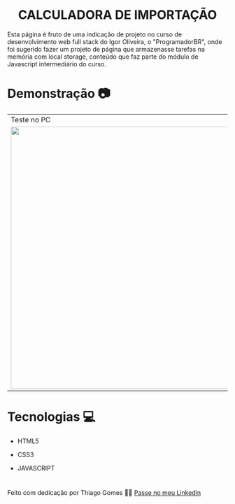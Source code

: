 <h1 align="center">
   CALCULADORA DE IMPORTAÇÃO
</h1>

<p>
Esta página é fruto de uma indicação de projeto no curso de desenvolvimento web full stack do Igor Oliveira, o "ProgramadorBR", onde foi sugerido fazer um projeto de página que armazenasse tarefas na memória com local storage, conteúdo que faz parte do módulo de Javascript intermediário do curso.
</p>

# Demonstração 📷

<table>
 <tr>
   <td>Teste no PC</td>
   <td>Teste no MOBILE</td>
 </tr>
 <tr>
   <td><img src="https://user-images.githubusercontent.com/98625860/156670861-327436f4-8333-44d6-bcf6-ba69b6475a24.gif" width="600px"></td>
   <td><img src="https://user-images.githubusercontent.com/98625860/156670858-93b2670d-f39f-4a48-b111-aa3d200c9783.gif" width="400px"></td>
 </tr>
</table>

# Tecnologias 💻

-   <p>HTML5</p>
-   <p>CSS3</p>
-   <p>JAVASCRIPT</p>

#

Feito com dedicação por Thiago Gomes 🧑‍💻 [Passe no meu Linkedin](https://www.linkedin.com/in/thiago-gomes-165ab722b/)

